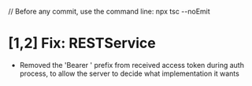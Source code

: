 // Before any commit, use the command line: npx tsc --noEmit

# [1,2] Fix: RESTService

- Removed the 'Bearer ' prefix from received access token during auth process, to allow the server to decide what implementation it wants